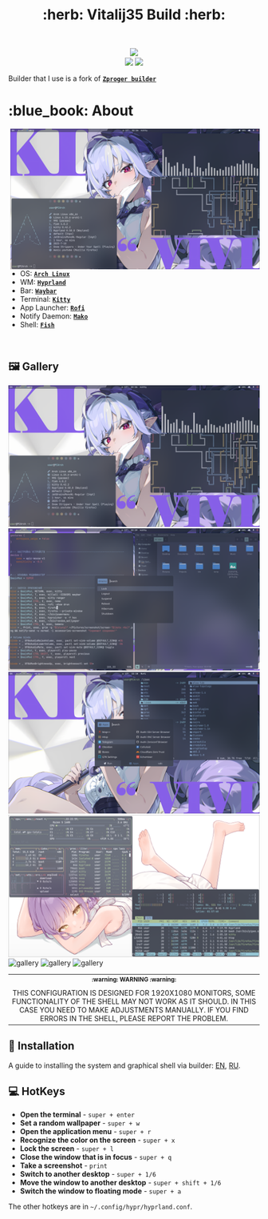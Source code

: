 <h1 align="center"> :herb: Vitalij35 Build :herb: </h1>

<!-- BADGES -->
</br>

<p align="center">
  <img src="https://img.shields.io/github/issues/Vitalij35/Hyprland_dots?style=for-the-badge">
  </br>
  <img src="https://img.shields.io/github/languages/count/Vitalij35/Hyprland_dots?style=for-the-badge">
  <img src="https://img.shields.io/github/repo-size/Vitalij35/Hyprland_dots?style=for-the-badge">
  </br>
</p>

<!-- INFORMATION -->
Builder that I use is a fork of [**`Zproger builder`**](https://github.com/Zproger/bspwm-dotfiles)
<h1 align="left"> :blue_book: About</h1> 

<img src="demonstration/1.png" alt="rice" align="right" width="500px">

</br>

 - OS: [**`Arch Linux`**](https://archlinux.org/)
 - WM: [**`Hyprland`**](https://hyprland.org/)
 - Bar: [**`Waybar`**](https://github.com/Alexays/Waybar)
 - Terminal: [**`Kitty`**](https://github.com/kovidgoyal/kitty)
 - App Launcher: [**`Rofi`**](https://github.com/davatorium/rofi)
 - Notify Daemon: [**`Mako`**](https://github.com/emersion/mako)
 - Shell: [**`Fish`**](https://github.com/fish-shell/fish-shell)

</br>


<!-- IMAGES -->
## 🖼️ Gallery
![gallery](demonstration/1.png)
![gallery](demonstration/2.png)
![gallery](demonstration/3.png)
![gallery](demonstration/4.png)
![gallery](demonstration/5.png)
![gallery](demonstration/6.png)
![gallery](demonstration/7.png)

<table align="center">
   <tr>
      <th align="center">
         <sup>:warning: WARNING :warning:</sup>
      </th>
   </tr>
   <tr>
      <td align="center">
        THIS CONFIGURATION IS DESIGNED FOR 1920X1080 MONITORS,
        SOME FUNCTIONALITY OF THE SHELL MAY NOT WORK AS IT SHOULD.
        IN THIS CASE YOU NEED TO MAKE ADJUSTMENTS MANUALLY.
        IF YOU FIND ERRORS IN THE SHELL, PLEASE REPORT THE PROBLEM.
   </tr>
   </table>


<!-- INSTALLATION -->
## :blue_book: Installation
A guide to installing the system and graphical shell via builder: [EN](Docs/01_installing_arch_linux_with_bspwm_english.md), [RU](Docs/00_installing_arch_linux_with_bspwm_russian.md). 


<!-- HOTKEYS -->
## 💻 HotKeys
* **Open the terminal** - `super + enter`
* **Set a random wallpaper** - `super + w`
* **Open the application menu** - `super + r`
* **Recognize the color on the screen** - `super + x`
* **Lock the screen** - `super + l`
* **Close the window that is in focus** - `super + q`
* **Take a screenshot** - `print`
* **Switch to another desktop** - `super + 1/6`
* **Move the window to another desktop** - `super + shift + 1/6`
* **Switch the window to floating mode** - `super + a`

The other hotkeys are in `~/.config/hypr/hyprland.conf`.
